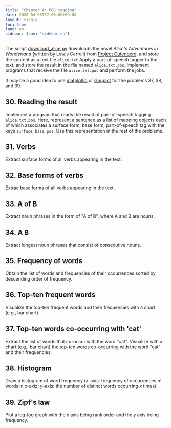 ```yaml
---
title: "Chapter 4: POS tagging"
date: 2020-04-05T17:00:00+09:00
layout: single
toc: true
lang: en
sidebar: {nav: "sidebar_en"}
---
```


The script [download_alice.py](/data/download_alice.py) downloads the novel *Alice's Adventures in Wonderland* (written by Lewis Carroll) from [Project Gutenberg](https://www.gutenberg.org/), and store the content as a text file `alice.txt`
Apply a part-of-speech tagger to the text, and store the result in the file named `alice.txt.pos`.
Implement programs that receive the file `alice.txt.pos` and perform the jobs.

It may be a good idea to use [matplotlib](http://matplotlib.org/) or [Gnuplot](http://www.gnuplot.info/) for the problems 37, 38, and 39.

## 30. Reading the result
Implement a program that reads the result of part-of-speech tagging `alice.txt.pos`.
Here, represent a sentence as a list of mapping objects each of which associates a surface form, base form, part-of-speech tag with the keys `surface`, `base`, `pos`.
Use this representation in the rest of the problems.

## 31. Verbs
Extract surface forms of all verbs appearing in the text.

## 32. Base forms of verbs
Extrac base forms of all verbs appearing in the text.

## 33. A of B
Extract noun phrases in the form of "A of B", where A and B are nouns.

## 34. A B
Extract longest noun phrases that consist of consecutive nouns.

## 35. Frequency of words
Obtain the list of words and frequencies of their occurrences sorted by descending order of frequency.

## 36. Top-ten frequent words
Visualize the top-ten frequent words and their frequencies with a chart (e.g., bar chart).

## 37. Top-ten words co-occurring with 'cat'
Extract the list of words that co-occur with the word "cat". Visualize with a chart (e.g., bar chart) the top-ten words co-occurring with the word "cat" and their frequencies.

## 38. Histogram
Draw a histogram of word frequency ($x$-axis: frequency of occurrences of words in x-axiz; $y$-axis: the number of distinct words occurring $x$ times).

## 39. Zipf's law
Plot a log-log graph with the $x$ axis being rank order and the $y$ axis being frequency.
